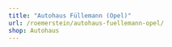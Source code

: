 ```yaml
---
title: "Autohaus Füllemann (Opel)"
url: /roemerstein/autohaus-fuellemann-opel/
shop: Autohaus
---
```


